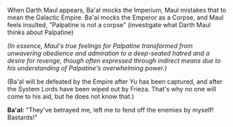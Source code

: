 
When Darth Maul appears, Ba'al mocks the Imperium, Maul mistakes that to mean the Galactic Empire.
Ba'al mocks the Emperor as a Corpse, and Maul feels insulted, "Palpatine is not a corpse" (investigate what Darth Maul thinks about Palpatine)

*(In essence, Maul's true feelings for Palpatine transformed from unwavering obedience and admiration to a deep-seated hatred and a desire for revenge, though often expressed through indirect means due to his understanding of Palpatine's overwhelming power.)*

(Ba'al will be defeated by the Empire after Yu has been captured, and after the System Lords have been wiped out by Frieza. That's why no one will come to his aid, but he does not know that.)


**Ba'al:**
"They've betrayed me, left me to fend off the enemies by myself! Bastards!"

